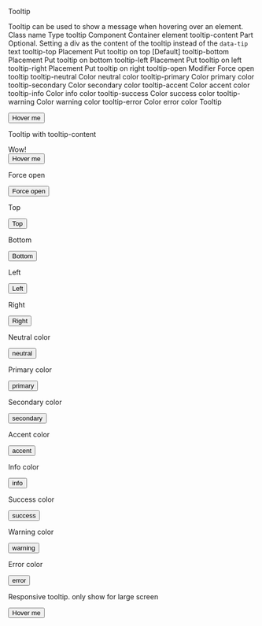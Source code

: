 Tooltip

Tooltip can be used to show a message when hovering over an element.
Class name
Type
tooltip Component
Container element
tooltip-content
Part
Optional. Setting a div as the content of the tooltip instead of the `data-tip` text
tooltip-top
Placement
Put tooltip on top [Default]
tooltip-bottom
Placement
Put tooltip on bottom
tooltip-left
Placement
Put tooltip on left
tooltip-right
Placement
Put tooltip on right
tooltip-open
Modifier
Force open tooltip
tooltip-neutral
Color
neutral color
tooltip-primary
Color
primary color
tooltip-secondary
Color
secondary color
tooltip-accent
Color
accent color
tooltip-info
Color
info color
tooltip-success
Color
success color
tooltip-warning
Color
warning color
tooltip-error
Color
error color
Tooltip

<div className="tooltip" data-tip="hello">
  <button className="btn">Hover me</button>
</div>

Tooltip with tooltip-content

<div className="tooltip">
  <div className="tooltip-content">
    <div className="animate-bounce text-orange-400 -rotate-10 text-2xl font-black">Wow!</div>
  </div>
  <button className="btn">Hover me</button>
</div>

Force open

<div className="tooltip tooltip-open" data-tip="hello">
  <button className="btn">Force open</button>
</div>

Top

<div className="tooltip tooltip-open tooltip-top" data-tip="hello">
  <button className="btn">Top</button>
</div>

Bottom

<div className="tooltip tooltip-open tooltip-bottom" data-tip="hello">
  <button className="btn">Bottom</button>
</div>

Left

<div className="tooltip tooltip-open tooltip-left" data-tip="hello">
  <button className="btn">Left</button>
</div>

Right

<div className="tooltip tooltip-open tooltip-right" data-tip="hello">
  <button className="btn">Right</button>
</div>

Neutral color

<div className="tooltip tooltip-open tooltip-neutral" data-tip="neutral">
  <button className="btn btn-neutral">neutral</button>
</div>

Primary color

<div className="tooltip tooltip-open tooltip-primary" data-tip="primary">
  <button className="btn btn-primary">primary</button>
</div>

Secondary color

<div className="tooltip tooltip-open tooltip-secondary" data-tip="secondary">
  <button className="btn btn-secondary">secondary</button>
</div>

Accent color

<div className="tooltip tooltip-open tooltip-accent" data-tip="accent">
  <button className="btn btn-accent">accent</button>
</div>

Info color

<div className="tooltip tooltip-open tooltip-info" data-tip="info">
  <button className="btn btn-info">info</button>
</div>

Success color

<div className="tooltip tooltip-open tooltip-success" data-tip="success">
  <button className="btn btn-success">success</button>
</div>

Warning color

<div className="tooltip tooltip-open tooltip-warning" data-tip="warning">
  <button className="btn btn-warning">warning</button>
</div>

Error color

<div className="tooltip tooltip-open tooltip-error" data-tip="error">
  <button className="btn btn-error">error</button>
</div>

Responsive tooltip. only show for large screen

<div className="lg:tooltip" data-tip="hello">
  <button className="btn">Hover me</button>
</div>
